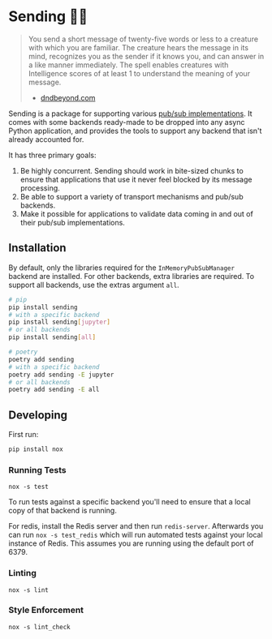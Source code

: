 # Sending 🧙🏽

> You send a short message of twenty-five words or less to a creature with which you are familiar.
> The creature hears the message in its mind, recognizes you as the sender if it knows you, and can answer in a like manner immediately.
> The spell enables creatures with Intelligence scores of at least 1 to understand the meaning of your message.
> - [dndbeyond.com](https://www.dndbeyond.com/spells/sending)

Sending is a package for supporting various [pub/sub implementations](https://en.wikipedia.org/wiki/Publish%E2%80%93subscribe_pattern).
It comes with some backends ready-made to be dropped into any async Python application, and provides the tools to support any backend
that isn't already accounted for.

It has three primary goals:
  1. Be highly concurrent. Sending should work in bite-sized chunks to ensure that applications that use it
     never feel blocked by its message processing.
  2. Be able to support a variety of transport mechanisms and pub/sub backends.
  3. Make it possible for applications to validate data coming in and out of their pub/sub implementations.

## Installation

By default, only the libraries required for the `InMemoryPubSubManager` backend are installed. For other backends, extra libraries are required. To support all backends, use the extras argument `all`.

```bash
# pip
pip install sending
# with a specific backend
pip install sending[jupyter]
# or all backends
pip install sending[all]

# poetry
poetry add sending
# with a specific backend
poetry add sending -E jupyter
# or all backends
poetry add sending -E all
```

## Developing

First run:

```bash
pip install nox
```

### Running Tests

```
nox -s test
```

To run tests against a specific backend you'll need to ensure that a local copy of that backend is running.

For redis, install the Redis server and then run `redis-server`. Afterwards you can run `nox -s test_redis` which will
run automated tests against your local instance of Redis. This assumes you are running using the default port of 6379.

### Linting

```
nox -s lint
```

### Style Enforcement

```
nox -s lint_check
```

